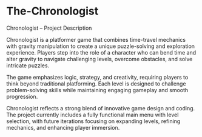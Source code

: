 # The-Chronologist

Chronologist – Project Description

Chronologist is a platformer game that combines time-travel mechanics with gravity manipulation to create a unique puzzle-solving and exploration experience. Players step into the role of a character who can bend time and alter gravity to navigate challenging levels, overcome obstacles, and solve intricate puzzles.

The game emphasizes logic, strategy, and creativity, requiring players to think beyond traditional platforming. Each level is designed to challenge problem-solving skills while maintaining engaging gameplay and smooth progression.

Chronologist reflects a strong blend of innovative game design and coding. The project currently includes a fully functional main menu with level selection, with future iterations focusing on expanding levels, refining mechanics, and enhancing player immersion.
